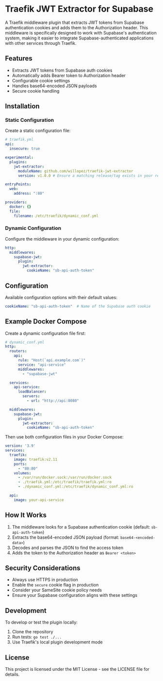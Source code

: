 # Traefik JWT Extractor for Supabase

A Traefik middleware plugin that extracts JWT tokens from Supabase authentication cookies and adds them to the Authorization header. This middleware is specifically designed to work with Supabase's authentication system, making it easier to integrate Supabase-authenticated applications with other services through Traefik.

## Features

- Extracts JWT tokens from Supabase auth cookies
- Automatically adds Bearer token to Authorization header
- Configurable cookie settings
- Handles base64-encoded JSON payloads
- Secure cookie handling

## Installation

### Static Configuration

Create a static configuration file:

```yaml
# traefik.yml
api:
  insecure: true

experimental:
  plugins:
    jwt-extractor:
      moduleName: github.com/willopez/traefik-jwt-extractor
      version: v1.0.0 # Ensure a matching release/tag exists in your repo

entryPoints:
  web:
    address: ":80"

providers:
  docker: {}
  file:
    filename: /etc/traefik/dynamic_conf.yml
```

### Dynamic Configuration

Configure the middleware in your dynamic configuration:

```yaml
http:
  middlewares:
    supabase-jwt:
      plugin:
        jwt-extractor:
          cookieName: "sb-api-auth-token"
```

## Configuration

Available configuration options with their default values:

```yaml
cookieName: "sb-api-auth-token"  # Name of the Supabase auth cookie
```

## Example Docker Compose

Create a dynamic configuration file first:

```yaml
# dynamic_conf.yml
http:
  routers:
    api:
      rule: "Host(`api.example.com`)"
      service: "api-service"
      middlewares:
        - "supabase-jwt"

  services:
    api-service:
      loadBalancer:
        servers:
          - url: "http://api:8080"

  middlewares:
    supabase-jwt:
      plugin:
        jwt-extractor:
          cookieName: "sb-api-auth-token"
```

Then use both configuration files in your Docker Compose:

```yaml
version: '3.9'
services:
  traefik:
    image: traefik:v2.11
    ports:
      - "80:80"
    volumes:
      - /var/run/docker.sock:/var/run/docker.sock
      - ./traefik.yml:/etc/traefik/traefik.yml:ro
      - ./dynamic_conf.yml:/etc/traefik/dynamic_conf.yml:ro

  api:
    image: your-api-service
```

## How It Works

1. The middleware looks for a Supabase authentication cookie (default: `sb-api-auth-token`)
2. Extracts the base64-encoded JSON payload (format: `base64-<encoded-data>`)
3. Decodes and parses the JSON to find the access token
4. Adds the token to the Authorization header as `Bearer <token>`

## Security Considerations

- Always use HTTPS in production
- Enable the `secure` cookie flag in production
- Consider your SameSite cookie policy needs
- Ensure your Supabase configuration aligns with these settings

## Development

To develop or test the plugin locally:

1. Clone the repository
2. Run tests: `go test ./...`
3. Use Traefik's local plugin development mode

## License

This project is licensed under the MIT License - see the LICENSE file for details.
